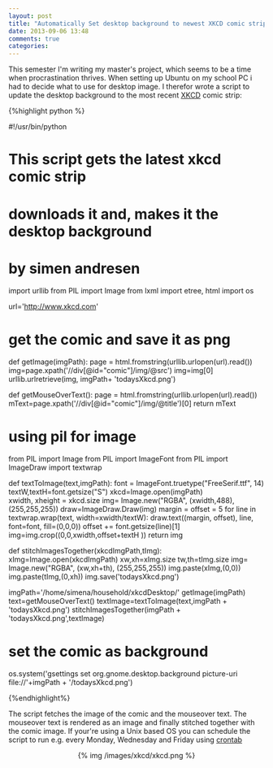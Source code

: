 ```yaml
---
layout: post
title: "Automatically Set desktop background to newest XKCD comic strip using python"
date: 2013-09-06 13:48
comments: true
categories: 
---
```


This semester I'm writing my master's project, which seems to be a time when procrastination thrives. When setting up Ubuntu on my school PC i had to decide what to use for desktop image. I therefor wrote a script to update the desktop background to the most recent [XKCD](http://www.xkcd.com) comic strip:

<!-- more -->

{%highlight python %}

#!/usr/bin/python

#	This script gets the latest xkcd comic strip 
#	downloads it and, makes it the desktop background
#	by simen andresen

import urllib
from PIL import Image
from lxml import etree, html
import os

url='http://www.xkcd.com'

# get the comic and save it as png
def getImage(imgPath):
	page = html.fromstring(urllib.urlopen(url).read())
	img=page.xpath('//div[@id="comic"]/img/@src')
	img=img[0]
	urllib.urlretrieve(img, imgPath+ 'todaysXkcd.png')

def getMouseOverText():
	page = html.fromstring(urllib.urlopen(url).read())
	mText=page.xpath('//div[@id="comic"]/img/@title')[0]
	return mText
	
# using pil for image
from PIL import Image
from PIL import ImageFont
from PIL import ImageDraw 
import textwrap

def textToImage(text,imgPath):
	font = ImageFont.truetype("FreeSerif.ttf", 14)
	textW,textH=font.getsize("S")
	xkcd=Image.open(imgPath)	
	xwidth, xheight = xkcd.size
	img= Image.new("RGBA", (xwidth,488), (255,255,255))
	draw=ImageDraw.Draw(img)
	margin = offset = 5
	for line in textwrap.wrap(text, width=xwidth/textW):
		draw.text((margin, offset), line, font=font, fill=(0,0,0))
		offset += font.getsize(line)[1]
	img=img.crop((0,0,xwidth,offset+textH ))
	return img

def stitchImagesTogether(xkcdImgPath,tImg):
	xImg=Image.open(xkcdImgPath)
	xw,xh=xImg.size
	tw,th=tImg.size
	img= Image.new("RGBA", (xw,xh+th), (255,255,255))
	img.paste(xImg,(0,0))
	img.paste(tImg,(0,xh))
	img.save('todaysXkcd.png')

imgPath='/home/simena/household/xkcdDesktop/'
getImage(imgPath)
text=getMouseOverText()
textImage=textToImage(text,imgPath + 'todaysXkcd.png')
stitchImagesTogether(imgPath + 'todaysXkcd.png',textImage)

# set the comic as background
os.system('gsettings set org.gnome.desktop.background picture-uri file://'+imgPath +  '/todaysXkcd.png')


{%endhighlight%}

The script fetches the image of the comic and the mouseover text. The mouseover text is rendered as an image and finally stitched together with the comic image.
If your're using a Unix based OS you can schedule the script to run e.g. every  Monday, Wednesday and Friday using [crontab](http://www.adminschoice.com/crontab-quick-reference/) 

<center>{% img /images/xkcd/xkcd.png %}</center>
